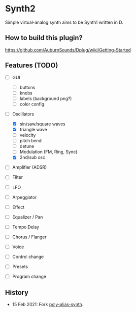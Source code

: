 # Synth2

Simple virtual-analog synth aims to be Synth1 written in D.

## How to build this plugin?

https://github.com/AuburnSounds/Dplug/wiki/Getting-Started

## Features (TODO)

- [ ] GUI
  - [ ] buttons
  - [ ] knobs
  - [ ] labels (background png?)
  - [ ] color config
- [ ] Oscillators
  - [x] sin/saw/square waves
  - [x] triangle wave
  - [ ] velocity
  - [ ] pitch bend
  - [ ] detune
  - [ ] Modulation (FM, Ring, Sync)
  - [x] 2nd/sub osc
- [ ] Amplifier (ADSR)
- [ ] Filter
- [ ] LFO
- [ ] Arpeggiator
- [ ] Effect
- [ ] Equalizer / Pan
- [ ] Tempo Delay
- [ ] Chorus / Flanger
- [ ] Voice
- [ ] Control change
- [ ] Presets
- [ ] Program change


## History

- 15 Feb 2021: Fork [poly-alias-synth](https://github.com/AuburnSounds/Dplug/tree/v10.2.1/examples/poly-alias-synth).
